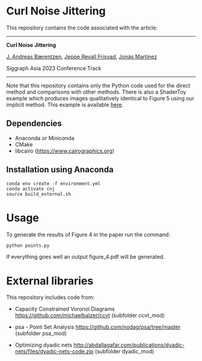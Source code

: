 # Curl Noise Jittering

This repository contains the code associated with the article:

---

**Curl Noise Jittering**

[J. Andreas Bærentzen](http://www2.compute.dtu.dk/~janba/), [Jeppe Revall Frisvad](http://www.imm.dtu.dk/~jerf/), [Jonàs Martínez](https://sites.google.com/site/jonasmartinezbayona/)

Siggraph Asia 2023 Conference Track

---

Note that this repository contains only the Python code used for the direct method and comparisons with other methods. There is also a ShaderToy example which produces images qualitatively identical to Figure 5 using our implicit method. This example is available [here](https://www.shadertoy.com/view/Dd3yW4).

## Dependencies

- Anaconda or Miniconda
- CMake
- libcairo (https://www.cairographics.org)

## Installation using Anaconda

```
conda env create -f environment.yml
conda activate cnj
source build_external.sh
```

# Usage 

To generate the results of Figure 4 in the paper run the command:

```
python points.py
```

If everything goes well an output figure_4.pdf will be generated.

# External libraries

This repository includes code from:

* Capacity Constrained Voronoi Diagrams https://github.com/michaelbalzer/ccvt (subfolder ccvt_mod)

*  psa - Point Set Analysis https://github.com/nodag/psa/tree/master (subfolder psa_mod)

* Optimizing dyadic nets http://abdallagafar.com/publications/dyadic-nets/files/dyadic-nets-code.zip (subfolder dyadic_mod)